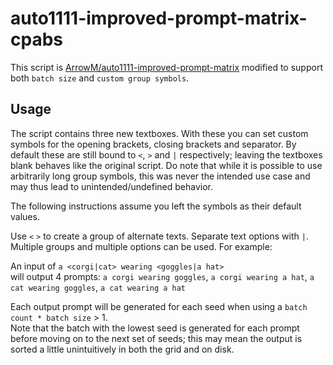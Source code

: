 # auto1111-improved-prompt-matrix-cpabs

This script is [ArrowM/auto1111-improved-prompt-matrix](https://github.com/ArrowM/auto1111-improved-prompt-matrix) modified to support both `batch size` and `custom group symbols`.

## Usage

The script contains three new textboxes. With these you can set custom symbols for the opening brackets, closing brackets and separator. By default these are still bound to `<`, `>` and `|` respectively; leaving the textboxes blank behaves like the original script. Do note that while it is possible to use arbitrarily long group symbols, this was never the intended use case and may thus lead to unintended/undefined behavior.

The following instructions assume you left the symbols as their default values.

Use `<` `>` to create a group of alternate texts. Separate text options with `|`. Multiple groups and multiple options can be used. For example:

An input of `a <corgi|cat> wearing <goggles|a hat>`  
will output 4 prompts: `a corgi wearing goggles`, `a corgi wearing a hat`, `a cat wearing goggles`, `a cat wearing a hat`

Each output prompt will be generated for each seed when using a `batch count * batch size` > 1.  
Note that the batch with the lowest seed is generated for each prompt before moving on to the next set of seeds; this may mean the output is sorted a little unintuitively in both the grid and on disk. 
